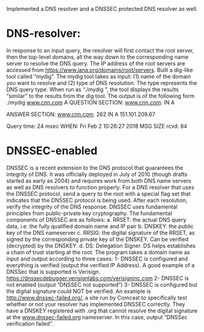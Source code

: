 Implemented a DNS resolver and a DNSSEC protected DNS resolver as well.

# DNS-resolver:
In response to an input query, the resolver will
first contact the root server, then the top-level domains, all the way down to the
corresponding name server to resolve the DNS query.
The IP address of the root servers are accessed from
https://www.iana.org/domains/root/servers.
Built a dig-like tool called “mydig”. The mydig tool takes as input: (1) name of the
domain you want to resolve and (2) type of DNS resolution. The type represents
the DNS query type. 
When run as “./mydig <name> <type>”, the tool displays the results
“similar” to the results from the dig tool.
The output is of the following form
./mydig www.cnn.com A
QUESTION SECTION:
 www.cnn.com. IN A

 ANSWER SECTION:
 www.cnn.com. 262 IN A 151.101.209.67

 Query time: 24 msec
 WHEN: Fri Feb 2 10:26:27 2018 
 MSG SIZE rcvd: 84

# DNSSEC-enabled

DNSSEC is a recent extension to the DNS protocol that guarantees the integrity of DNS. It
was officially deployed in July of 2010 (though drafts started as early as 2004) and
requires work from both DNS name servers as well as DNS resolvers to function properly.
For a DNS resolver that uses the DNSSEC
protocol, send a query to the root with a special flag set that
indicates that the DNSSEC protocol is being used. After each resolution,
verify the integrity of the DNS response. DNSSEC uses fundamental principles from
public-private key cryptography.
The fundamental components of DNSSEC are as follows:
a. RRSET: the actual DNS query data, i.e. the fully qualified domain name and IP pair
b. DNSKEY: the public key of the DNS nameserver
c. RRSIG: the digital signature of the RRSET, as signed by the corresponding private
key of the DNSKEY. Can be verified (decrypted) by the DNSKEY.
d. DS: Delegation Signer. DS helps establishes a chain of trust starting at the root.
The program takes a domain name as input and output
according to three cases:
1- DNSSEC is configured and everything is verified (output the verified IP Address). A
good example of a DNSSec that is supported is Verisign. https://dnssecdebugger.verisignlabs.com/verisigninc.com
2- DNSSEC is not enabled (output “DNSSEC not supported”)
3- DNSSEC is configured but the digital signature could NOT be verified. An example
is http://www.dnssec-failed.org/, a site run by Comcast to specifically test whether or not
your resolver has implemented DNSSEC correctly. They have a DNSKEY registered with
.org that cannot resolve the digital signature at the www.dnssec-failed.org nameserver.
In this case, output “DNSSec verification failed”.
